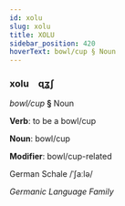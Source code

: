 ```yaml
---
id: xolu
slug: xolu
title: XOLU
sidebar_position: 420
hoverText: bowl/cup § Noun
---
```


### xolu&emsp;<span kind="abugida">ɋʓʃ</span>

*bowl/cup* **§** Noun

**Verb**: to be a bowl/cup

**Noun**: bowl/cup

**Modifier**: bowl/cup-related

German Schale /ˈʃaːlə/

*Germanic Language Family*